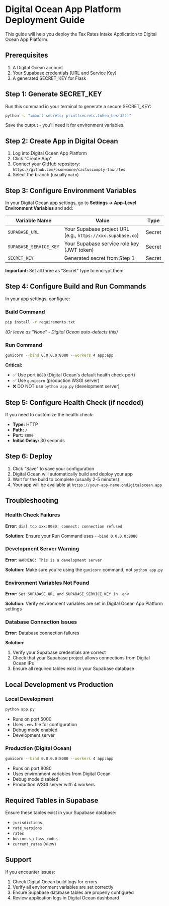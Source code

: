 # Digital Ocean App Platform Deployment Guide

This guide will help you deploy the Tax Rates Intake Application to Digital Ocean App Platform.

## Prerequisites

1. A Digital Ocean account
2. Your Supabase credentials (URL and Service Key)
3. A generated SECRET_KEY for Flask

## Step 1: Generate SECRET_KEY

Run this command in your terminal to generate a secure SECRET_KEY:

```bash
python -c "import secrets; print(secrets.token_hex(32))"
```

Save the output - you'll need it for environment variables.

## Step 2: Create App in Digital Ocean

1. Log into Digital Ocean App Platform
2. Click "Create App"
3. Connect your GitHub repository: `https://github.com/osonwanne/cactuscomply-taxrates`
4. Select the branch (usually `main`)

## Step 3: Configure Environment Variables

In your Digital Ocean app settings, go to **Settings → App-Level Environment Variables** and add:

| Variable Name | Value | Type |
|--------------|-------|------|
| `SUPABASE_URL` | Your Supabase project URL (e.g., `https://xxx.supabase.co`) | Secret |
| `SUPABASE_SERVICE_KEY` | Your Supabase service role key (JWT token) | Secret |
| `SECRET_KEY` | Generated secret from Step 1 | Secret |

**Important:** Set all three as "Secret" type to encrypt them.

## Step 4: Configure Build and Run Commands

In your app settings, configure:

### Build Command
```bash
pip install -r requirements.txt
```
*(Or leave as "None" - Digital Ocean auto-detects this)*

### Run Command
```bash
gunicorn --bind 0.0.0.0:8080 --workers 4 app:app
```

**Critical:** 
- ✅ Use port `8080` (Digital Ocean's default health check port)
- ✅ Use `gunicorn` (production WSGI server)
- ❌ DO NOT use `python app.py` (development server)

## Step 5: Configure Health Check (if needed)

If you need to customize the health check:
- **Type:** HTTP
- **Path:** `/`
- **Port:** `8080`
- **Initial Delay:** 30 seconds

## Step 6: Deploy

1. Click "Save" to save your configuration
2. Digital Ocean will automatically build and deploy your app
3. Wait for the build to complete (usually 2-5 minutes)
4. Your app will be available at `https://your-app-name.ondigitalocean.app`

## Troubleshooting

### Health Check Failures

**Error:** `dial tcp xxx:8080: connect: connection refused`

**Solution:** Ensure your Run Command uses `--bind 0.0.0.0:8080`

### Development Server Warning

**Error:** `WARNING: This is a development server`

**Solution:** Make sure you're using the `gunicorn` command, not `python app.py`

### Environment Variables Not Found

**Error:** `Set SUPABASE_URL and SUPABASE_SERVICE_KEY in .env`

**Solution:** Verify environment variables are set in Digital Ocean App Platform settings

### Database Connection Issues

**Error:** Database connection failures

**Solution:** 
1. Verify your Supabase credentials are correct
2. Check that your Supabase project allows connections from Digital Ocean IPs
3. Ensure all required tables exist in your Supabase database

## Local Development vs Production

### Local Development
```bash
python app.py
```
- Runs on port 5000
- Uses `.env` file for configuration
- Debug mode enabled
- Development server

### Production (Digital Ocean)
```bash
gunicorn --bind 0.0.0.0:8080 --workers 4 app:app
```
- Runs on port 8080
- Uses environment variables from Digital Ocean
- Debug mode disabled
- Production WSGI server with 4 workers

## Required Tables in Supabase

Ensure these tables exist in your Supabase database:
- `jurisdictions`
- `rate_versions`
- `rates`
- `business_class_codes`
- `current_rates` (view)

## Support

If you encounter issues:
1. Check Digital Ocean build logs for errors
2. Verify all environment variables are set correctly
3. Ensure Supabase database tables are properly configured
4. Review application logs in Digital Ocean dashboard
